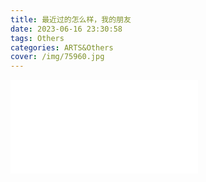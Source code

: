 ```yaml
---
title: 最近过的怎么样，我的朋友
date: 2023-06-16 23:30:58
tags: Others
categories: ARTS&Others
cover: /img/75960.jpg
---
```



<iframe src="//player.bilibili.com/player.html?aid=997341302&bvid=BV12s4y1y7je&cid=1162851359&page=1" scrolling="no" border="0" frameborder="no" framespacing="0" allowfullscreen="true"> </iframe>